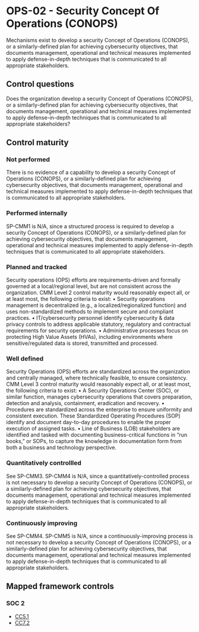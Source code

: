# OPS-02 - Security Concept Of Operations (CONOPS)
Mechanisms exist to develop a security Concept of Operations (CONOPS), or a similarly-defined plan for achieving cybersecurity objectives, that documents management, operational and technical measures implemented to apply defense-in-depth techniques that is communicated to all appropriate stakeholders. 
## Control questions
Does the organization develop a security Concept of Operations (CONOPS), or a similarly-defined plan for achieving cybersecurity objectives, that documents management, operational and technical measures implemented to apply defense-in-depth techniques that is communicated to all appropriate stakeholders? 
## Control maturity
### Not performed
There is no evidence of a capability to develop a security Concept of Operations (CONOPS), or a similarly-defined plan for achieving cybersecurity objectives, that documents management, operational and technical measures implemented to apply defense-in-depth techniques that is communicated to all appropriate stakeholders. 
### Performed internally
SP-CMM1 is N/A, since a structured process is required to develop a security Concept of Operations (CONOPS), or a similarly-defined plan for achieving cybersecurity objectives, that documents management, operational and technical measures implemented to apply defense-in-depth techniques that is communicated to all appropriate stakeholders. 
### Planned and tracked
Security operations (OPS) efforts are requirements-driven and formally governed at a local/regional level, but are not consistent across the organization. CMM Level 2 control maturity would reasonably expect all, or at least most, the following criteria to exist:
•	Security operations management is decentralized (e.g., a localized/regionalized function) and uses non-standardized methods to implement secure and compliant practices.
•	IT/cybersecurity personnel identify cybersecurity & data privacy controls to address applicable statutory, regulatory and contractual requirements for security operations.
•	Administrative processes focus on protecting High Value Assets (HVAs), including environments where sensitive/regulated data is stored, transmitted and processed.
### Well defined
Security Operations (OPS) efforts are standardized across the organization and centrally managed, where technically feasible, to ensure consistency. CMM Level 3 control maturity would reasonably expect all, or at least most, the following criteria to exist:
•	A Security Operations Center (SOC), or similar function, manages cybersecurity operations that covers preparation, detection and analysis, containment, eradication and recovery.
•	Procedures are standardized across the enterprise to ensure uniformity and consistent execution. These Standardized Operating Procedures (SOP) identify and document day-to-day procedures to enable the proper execution of assigned tasks.
•	Line of Business (LOB) stakeholders are identified and tasked with documenting business-critical functions in “run books,” or SOPs, to capture the knowledge in documentation form from both a business and technology perspective.
### Quantitatively controllled
See SP-CMM3. SP-CMM4 is N/A, since a quantitatively-controlled process is not necessary to develop a security Concept of Operations (CONOPS), or a similarly-defined plan for achieving cybersecurity objectives, that documents management, operational and technical measures implemented to apply defense-in-depth techniques that is communicated to all appropriate stakeholders. 
### Continuously improving
See SP-CMM4. SP-CMM5 is N/A, since a continuously-improving process is not necessary to develop a security Concept of Operations (CONOPS), or a similarly-defined plan for achieving cybersecurity objectives, that documents management, operational and technical measures implemented to apply defense-in-depth techniques that is communicated to all appropriate stakeholders. 
## Mapped framework controls
### SOC 2
- [CC5.1](../soc2/cc51.md)
- [CC7.2](../soc2/cc72.md)